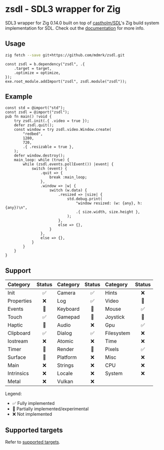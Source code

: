 # zsdl - SDL3 wrapper for Zig
SDL3 wrapper for Zig 0.14.0 built on top of [castholm/SDL](https://github.com/castholm/SDL)'s Zig build system implementation for SDL.
Check out the [documentation](https://mdmrk.github.io/zsdl/) for more info.
## Usage
```sh
zig fetch --save git+https://github.com/mdmrk/zsdl.git
```
```zig
const zsdl = b.dependency("zsdl", .{
    .target = target,
    .optimize = optimize,
});
exe.root_module.addImport("zsdl", zsdl.module("zsdl"));
```
## Example
```zig
const std = @import("std");
const zsdl = @import("zsdl");
pub fn main() !void {
    try zsdl.init(.{ .video = true });
    defer zsdl.quit();
    const window = try zsdl.video.Window.create(
        "redbed",
        1280,
        720,
        .{ .resizable = true },
    );
    defer window.destroy();
    main_loop: while (true) {
        while (zsdl.events.pollEvent()) |event| {
            switch (event) {
                .quit => {
                    break :main_loop;
                },
                .window => |w| {
                    switch (w.data) {
                        .resized => |size| {
                            std.debug.print(
                                "window resized: (w: {any}, h: {any})\n",
                                .{ size.width, size.height },
                            );
                        },
                        else => {},
                    }
                },
                else => {},
            }
        }
    }
}
```
## Support
| Category | Status | Category | Status | Category | Status |
|:-|:-:|:-|:-:|:-|:-:|
| Init | ✅ | Camera | ✅ | Hints | ❌ |
| Properties | ❌ | Log | ✅ | Video | 🧪 |
| Events | 🧪 | Keyboard | 🧪 | Mouse | ✅ |
| Touch | ✅ | Gamepad | 🧪 | Joystick | 🧪 |
| Haptic | 🧪 | Audio | ❌ | Gpu | ✅ |
| Clipboard | ✅ | Dialog | ✅ | Filesystem | ❌ |
| Iostream | ❌ | Atomic | ❌ | Time | ❌ |
| Timer | 🧪 | Render | 🧪 | Pixels | ✅ |
| Surface | 🧪 | Platform | ❌ | Misc | ❌ |
| Main | ❌ | Strings | ❌ | CPU | ❌ |
| Intrinsics | ❌ | Locale | ❌ | System | ❌ |
| Metal | ❌ | Vulkan | ❌ | | |

Legend:
- ✅ Fully implemented
- 🧪 Partially implemented/experimental
- ❌ Not implemented
## Supported targets
Refer to [supported targets](https://github.com/castholm/SDL?tab=readme-ov-file#supported-targets).
